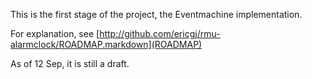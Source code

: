 This is the first stage of the project, the Eventmachine implementation.

For explanation, see [http://github.com/ericgj/rmu-alarmclock/ROADMAP.markdown](ROADMAP)

As of 12 Sep, it is still a draft.